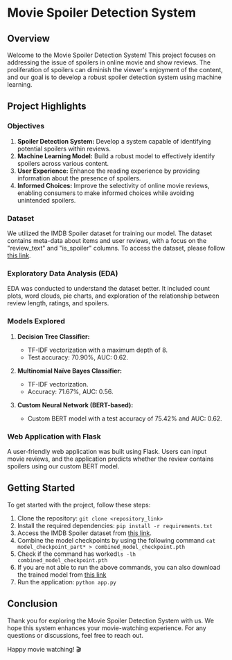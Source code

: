 # Movie Spoiler Detection System

## Overview

Welcome to the Movie Spoiler Detection System! This project focuses on addressing the issue of spoilers in online movie and show reviews. The proliferation of spoilers can diminish the viewer's enjoyment of the content, and our goal is to develop a robust spoiler detection system using machine learning.

## Project Highlights

### Objectives

1. **Spoiler Detection System:** Develop a system capable of identifying potential spoilers within reviews.
2. **Machine Learning Model:** Build a robust model to effectively identify spoilers across various content.
3. **User Experience:** Enhance the reading experience by providing information about the presence of spoilers.
4. **Informed Choices:** Improve the selectivity of online movie reviews, enabling consumers to make informed choices while avoiding unintended spoilers.

### Dataset

We utilized the IMDB Spoiler dataset for training our model. The dataset contains meta-data about items and user reviews, with a focus on the "review_text" and "is_spoiler" columns. To access the dataset, please follow [this link](<https://www.kaggle.com/datasets/rmisra/imdb-spoiler-dataset/>).

### Exploratory Data Analysis (EDA)

EDA was conducted to understand the dataset better. It included count plots, word clouds, pie charts, and exploration of the relationship between review length, ratings, and spoilers.

### Models Explored

1. **Decision Tree Classifier:**
   - TF-IDF vectorization with a maximum depth of 8.
   - Test accuracy: 70.90%, AUC: 0.62.

2. **Multinomial Naïve Bayes Classifier:**
   - TF-IDF vectorization.
   - Accuracy: 71.67%, AUC: 0.56.

3. **Custom Neural Network (BERT-based):**
   - Custom BERT model with a test accuracy of 75.42% and AUC: 0.62.

### Web Application with Flask

A user-friendly web application was built using Flask. Users can input movie reviews, and the application predicts whether the review contains spoilers using our custom BERT model.


## Getting Started

To get started with the project, follow these steps:

1. Clone the repository: `git clone <repository_link>`
2. Install the required dependencies: `pip install -r requirements.txt`
3. Access the IMDB Spoiler dataset from [this link](<https://www.kaggle.com/datasets/rmisra/imdb-spoiler-dataset/>).
4. Combine the model checkpoints by using the following command `cat model_checkpoint_part* > combined_model_checkpoint.pth`
5. Check if the command has worked`ls -lh combined_model_checkpoint.pth`
6. If you are not able to run the above commands, you can also download the trained model from [this link](<https://drive.google.com/file/d/1ubNRipJrWL08RhR-vJ4XjXkGNh_iV_q_/view?usp=share_link>)
7. Run the application: `python app.py`

## Conclusion

Thank you for exploring the Movie Spoiler Detection System with us. We hope this system enhances your movie-watching experience. For any questions or discussions, feel free to reach out.

Happy movie watching! 🎬
